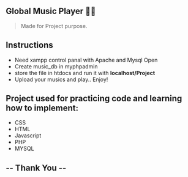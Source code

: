 ## Global Music Player 🎹🎵
> Made for Project purpose.
## Instructions
- Need xampp control panal with Apache and Mysql Open
- Create music_db in myphpadmin
- store the file in htdocs and run it with **localhost/Project**
- Upload your musics and play.. Enjoy!
## Project used for practicing code and learning how to implement:
- CSS
- HTML
- Javascript
- PHP
- MYSQL
## -- Thank You --
